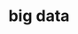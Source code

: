 ---
layout: basic
images: bigdata.gif
thumbnail: bigdata.gif
title: big data
classes: col-2 img-col-2
---